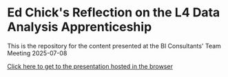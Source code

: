 # Ed Chick's Reflection on the L4 Data Analysis Apprenticeship

This is the repository for the content presented at the BI Consultants' Team Meeting 2025-07-08

[Click here to get to the presentation hosted in the browser](https://ed-chick.github.io/data-analysis-presentation/)

